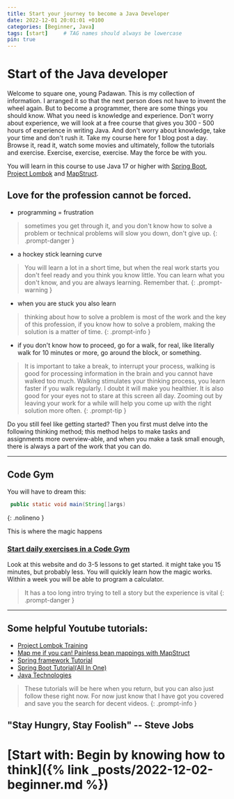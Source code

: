 ```yaml
---
title: Start your journey to become a Java Developer
date: 2022-12-01 20:01:01 +0100
categories: [Beginner, Java]
tags: [start]     # TAG names should always be lowercase
pin: true
---
```


# Start of the Java developer

Welcome to square one, young Padawan. This is my collection of information. I arranged it so that the next person does
not have to invent the wheel again. But to become a programmer, there are some things you should know.
What you need is knowledge and experience. Don't worry about experience, we will look at a free course that gives you
300 - 500 hours of experience in writing Java.
And don't worry about knowledge, take your time and don't rush it. Take my course here for 1 blog post a day. Browse it,
read it, watch some movies and ultimately, follow the tutorials and exercise.
Exercise, exercise, exercise. May the force be with you.

You will learn in this course to use Java 17 or higher
with [Spring Boot](https://spring.io/projects/spring-boot), [Project Lombok](https://projectlombok.org/)
and [MapStruct](https://mapstruct.org/).

## Love for the profession cannot be forced.

- programming = frustration

> sometimes you get through it, and you don't know how to solve a problem or technical problems will slow you down,
> don't give up.
{: .prompt-danger }

- a hockey stick learning curve

> You will learn a lot in a short time, but when the real work starts you don't feel ready and you think you know
> little. You can learn what you don't know, and you are always learning. Remember that.
{: .prompt-warning }

- when you are stuck you also learn

> thinking about how to solve a problem is most of the work and the key of this profession, if you know how to solve a
> problem, making the solution is a matter of time.
{: .prompt-info }

- if you don't know how to proceed, go for a walk, for real, like literally walk for 10 minutes or more, go around the
  block, or something.

> It is important to take a break, to interrupt your process, walking is good for processing information in the brain
> and you cannot have walked too much. Walking stimulates your thinking process, you learn faster if you walk regularly.
> I
> doubt it will make you healthier. It is also good for your eyes not to stare at this screen all day. Zooming out by
> leaving your work for a while will help you come up with the right solution more often.
{: .prompt-tip }

Do you still feel like getting started? Then you first must delve into the following thinking method; this method helps to
make tasks and assignments more overview-able, and when you make a task small enough, there is always a part of the work
that you can do.

***
## Code Gym

You will have to dream this:

```java
 public static void main(String[]args)
```

{: .nolineno }

This is where the magic happens

### [Start daily exercises in a Code Gym](https://codegym.cc/)

Look at this website and do 3-5 lessons to get started. it might take you 15 minutes, but probably less. You will
quickly learn how the magic works. Within a week you will be able to program a calculator.
> It has a too long intro trying to tell a story but the experience is vital
{: .prompt-danger }



***

## Some helpful Youtube tutorials:

- [Project Lombok Training](https://www.youtube.com/playlist?list=PLiwhu8iLxKwLq6ywhKlDjEICChBvH0PfH)
- [Map me if you can! Painless bean mappings with MapStruct](https://www.youtube.com/watch?v=nvjqtWQ5zj8)
- [Spring framework Tutorial](https://www.youtube.com/playlist?list=PLw_k9CF7hBpJJsRWAhwSrDlWAzuMV0irl)
- [Spring Boot Tutorial(All In One)](https://www.youtube.com/playlist?list=PLzS3AYzXBoj8UcLsBN3UXd7Nf1T4ZyJa0)
- [Java Technologies](https://www.oracle.com/java/technologies/javaee/javaeetechnologies.html#javaee7 "Java Technologies")

> These tutorials will be here when you return, but you can also just follow these right now. For now just know that I
> have got you covered and save you the search for decent videos.
{: .prompt-info }

## "Stay Hungry, Stay Foolish" -- Steve Jobs

# [Start with: Begin by knowing how to think]({% link _posts/2022-12-02-beginner.md %})

